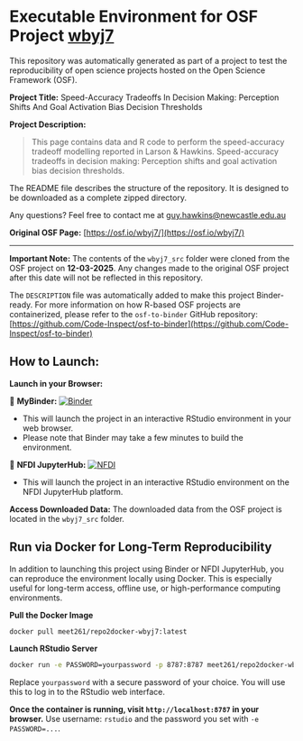 # Executable Environment for OSF Project [wbyj7](https://osf.io/wbyj7/)

This repository was automatically generated as part of a project to test the reproducibility of open science projects hosted on the Open Science Framework (OSF).

**Project Title:** Speed-Accuracy Tradeoffs In Decision Making: Perception Shifts And Goal Activation Bias Decision Thresholds

**Project Description:**
> This page contains data and R code to perform the speed-accuracy tradeoff modelling reported in Larson &amp; Hawkins. Speed-accuracy tradeoffs in decision making: Perception shifts and goal activation bias decision thresholds.

The README file describes the structure of the repository. It is designed to be downloaded as a complete zipped directory. 

Any questions? Feel free to contact me at guy.hawkins@newcastle.edu.au


**Original OSF Page:** [https://osf.io/wbyj7/](https://osf.io/wbyj7/)

---

**Important Note:** The contents of the `wbyj7_src` folder were cloned from the OSF project on **12-03-2025**. Any changes made to the original OSF project after this date will not be reflected in this repository.

The `DESCRIPTION` file was automatically added to make this project Binder-ready. For more information on how R-based OSF projects are containerized, please refer to the `osf-to-binder` GitHub repository: [https://github.com/Code-Inspect/osf-to-binder](https://github.com/Code-Inspect/osf-to-binder)

## How to Launch:

**Launch in your Browser:**

🚀 **MyBinder:** [![Binder](https://mybinder.org/badge_logo.svg)](https://mybinder.org/v2/gh/code-inspect-binder/osf_wbyj7/HEAD?urlpath=rstudio)

   * This will launch the project in an interactive RStudio environment in your web browser.
   * Please note that Binder may take a few minutes to build the environment.

🚀 **NFDI JupyterHub:** [![NFDI](https://nfdi-jupyter.de/images/nfdi_badge.svg)](https://hub.nfdi-jupyter.de/r2d/gh/code-inspect-binder/osf_wbyj7/HEAD?urlpath=rstudio)

   * This will launch the project in an interactive RStudio environment on the NFDI JupyterHub platform.

**Access Downloaded Data:**
The downloaded data from the OSF project is located in the `wbyj7_src` folder.

## Run via Docker for Long-Term Reproducibility

In addition to launching this project using Binder or NFDI JupyterHub, you can reproduce the environment locally using Docker. This is especially useful for long-term access, offline use, or high-performance computing environments.

**Pull the Docker Image**

```bash
docker pull meet261/repo2docker-wbyj7:latest
```

**Launch RStudio Server**

```bash
docker run -e PASSWORD=yourpassword -p 8787:8787 meet261/repo2docker-wbyj7
```
Replace `yourpassword` with a secure password of your choice. You will use this to log in to the RStudio web interface.

**Once the container is running, visit `http://localhost:8787` in your browser.**
Use username: `rstudio` and the password you set with `-e PASSWORD=...`.
